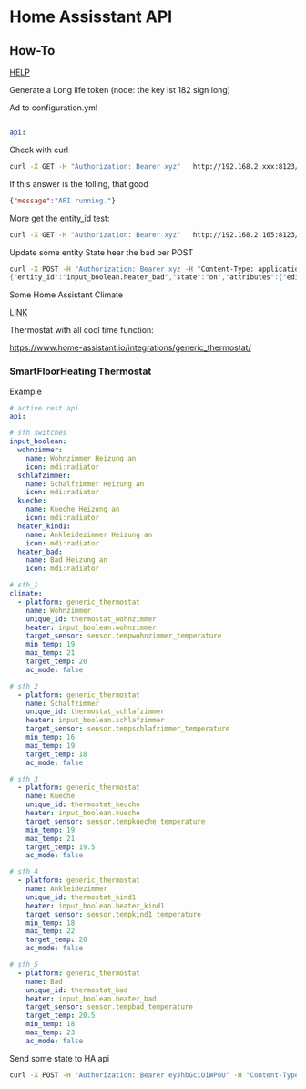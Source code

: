 # Home Assisstant API

## How-To

[HELP](https://developers.home-assistant.io/docs/api/rest/)

Generate a Long life token (node: the key ist 182 sign long)

Ad to configuration.yml

```yml

api:

```

Check with curl

```bash
curl -X GET -H "Authorization: Bearer xyz"   http://192.168.2.xxx:8123/api/
```

If this answer is the folling, that good 

```json
{"message":"API running."}
```

More get the entity_id test: 

```bash
curl -X GET -H "Authorization: Bearer xyz"   http://192.168.2.165:8123/api/states/sensor.tempbad_temperature
```

Update some entity State hear the bad per POST

```bash
curl -X POST -H "Authorization: Bearer xyz -H "Content-Type: application/json" -d '{"entity_id":"input_boolean.heater_bad","state":"on","attributes":{"editable":false,"icon":"mdi:radiator","friendly_name":"Bad Heizung an"}}' http://192.168.2.165:8123/api/states/input_boolean.heater_bad
{"entity_id":"input_boolean.heater_bad","state":"on","attributes":{"editable":false,"icon":"mdi:radiator","friendly_name":"Bad Heizung an"},"last_changed":"2022-12-31T14:00:56.842133+00:00","last_updated":"2022-12-31T14:00:56.842133+00:00","context":{"id":"01GNM7RN8A8ETFFX0ZVZY0DX2Q","parent_id":null,"user_id":"e05c526b42fb4xxxxx"}}
```

Some Home Assistant Climate

[LINK](https://www.home-assistant.io/integrations/#climate)

Thermostat with all cool time function:

https://www.home-assistant.io/integrations/generic_thermostat/

### SmartFloorHeating Thermostat

Example

```yml
# active rest api
api:

# sfh switches 
input_boolean:
  wohnzimmer:
    name: Wohnzimmer Heizung an
    icon: mdi:radiator
  schlafzimmer:
    name: Schalfzimmer Heizung an
    icon: mdi:radiator
  kueche:
    name: Kueche Heizung an
    icon: mdi:radiator
  heater_kind1:
    name: Ankleidezimmer Heizung an
    icon: mdi:radiator
  heater_bad:
    name: Bad Heizung an
    icon: mdi:radiator

# sfh_1
climate:
  - platform: generic_thermostat
    name: Wohnzimmer
    unique_id: thermostat_wohnzimmer
    heater: input_boolean.wohnzimmer
    target_sensor: sensor.tempwohnzimmer_temperature
    min_temp: 19
    max_temp: 21
    target_temp: 20
    ac_mode: false

# sfh_2
  - platform: generic_thermostat
    name: Schalfzimmer
    unique_id: thermostat_schlafzimmer
    heater: input_boolean.schlafzimmer
    target_sensor: sensor.tempschlafzimmer_temperature
    min_temp: 16
    max_temp: 19
    target_temp: 18
    ac_mode: false

# sfh_3
  - platform: generic_thermostat
    name: Kueche
    unique_id: thermostat_keuche
    heater: input_boolean.kueche
    target_sensor: sensor.tempkueche_temperature
    min_temp: 19
    max_temp: 21
    target_temp: 19.5
    ac_mode: false

# sfh_4
  - platform: generic_thermostat
    name: Ankleidezimmer
    unique_id: thermostat_kind1
    heater: input_boolean.heater_kind1
    target_sensor: sensor.tempkind1_temperature
    min_temp: 18
    max_temp: 22
    target_temp: 20
    ac_mode: false

# sfh_5
  - platform: generic_thermostat
    name: Bad
    unique_id: thermostat_bad
    heater: input_boolean.heater_bad
    target_sensor: sensor.tempbad_temperature
    target_temp: 20.5
    min_temp: 18
    max_temp: 23
    ac_mode: false

```

Send some state to HA api

```bash
curl -X POST -H "Authorization: Bearer eyJhbGciOiWPoU" -H "Content-Type: application/json" -d '{"entity_id":"input_boolean.heater_bad","state":"on"}' http://192.168.2.165:8123/api/states/input_boolean.heater_bad
```
